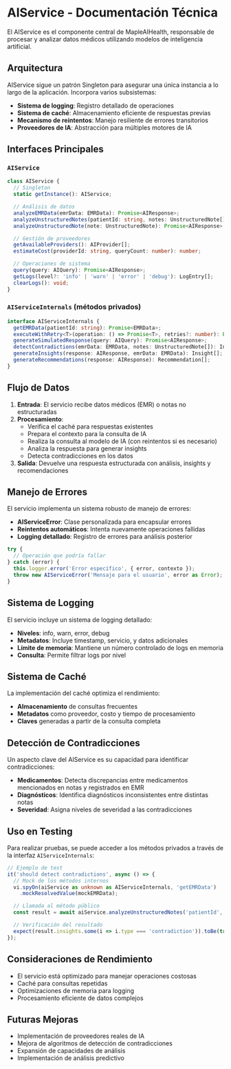 # AIService - Documentación Técnica

El AIService es el componente central de MapleAIHealth, responsable de procesar y analizar datos médicos utilizando modelos de inteligencia artificial.

## Arquitectura

AIService sigue un patrón Singleton para asegurar una única instancia a lo largo de la aplicación. Incorpora varios subsistemas:

- **Sistema de logging**: Registro detallado de operaciones
- **Sistema de caché**: Almacenamiento eficiente de respuestas previas
- **Mecanismo de reintentos**: Manejo resiliente de errores transitorios
- **Proveedores de IA**: Abstracción para múltiples motores de IA

## Interfaces Principales

### `AIService`

```typescript
class AIService {
  // Singleton
  static getInstance(): AIService;

  // Análisis de datos
  analyzeEMRData(emrData: EMRData): Promise<AIResponse>;
  analyzeUnstructuredNotes(patientId: string, notes: UnstructuredNote[]): Promise<AIResponse>;
  analyzeUnstructuredNote(note: UnstructuredNote): Promise<AIResponse>;

  // Gestión de proveedores
  getAvailableProviders(): AIProvider[];
  estimateCost(providerId: string, queryCount: number): number;

  // Operaciones de sistema
  query(query: AIQuery): Promise<AIResponse>;
  getLogs(level?: 'info' | 'warn' | 'error' | 'debug'): LogEntry[];
  clearLogs(): void;
}
```

### `AIServiceInternals` (métodos privados)

```typescript
interface AIServiceInternals {
  getEMRData(patientId: string): Promise<EMRData>;
  executeWithRetry<T>(operation: () => Promise<T>, retries?: number): Promise<T>;
  generateSimulatedResponse(query: AIQuery): Promise<AIResponse>;
  detectContradictions(emrData: EMRData, notes: UnstructuredNote[]): Insight[];
  generateInsights(response: AIResponse, emrData: EMRData): Insight[];
  generateRecommendations(response: AIResponse): Recommendation[];
}
```

## Flujo de Datos

1. **Entrada**: El servicio recibe datos médicos (EMR) o notas no estructuradas
2. **Procesamiento**:
   - Verifica el caché para respuestas existentes
   - Prepara el contexto para la consulta de IA
   - Realiza la consulta al modelo de IA (con reintentos si es necesario)
   - Analiza la respuesta para generar insights
   - Detecta contradicciones en los datos
3. **Salida**: Devuelve una respuesta estructurada con análisis, insights y recomendaciones

## Manejo de Errores

El servicio implementa un sistema robusto de manejo de errores:

- **AIServiceError**: Clase personalizada para encapsular errores
- **Reintentos automáticos**: Intenta nuevamente operaciones fallidas
- **Logging detallado**: Registro de errores para análisis posterior

```typescript
try {
  // Operación que podría fallar
} catch (error) {
  this.logger.error('Error específico', { error, contexto });
  throw new AIServiceError('Mensaje para el usuario', error as Error);
}
```

## Sistema de Logging

El servicio incluye un sistema de logging detallado:

- **Niveles**: info, warn, error, debug
- **Metadatos**: Incluye timestamp, servicio, y datos adicionales
- **Límite de memoria**: Mantiene un número controlado de logs en memoria
- **Consulta**: Permite filtrar logs por nivel

## Sistema de Caché

La implementación del caché optimiza el rendimiento:

- **Almacenamiento** de consultas frecuentes
- **Metadatos** como proveedor, costo y tiempo de procesamiento
- **Claves** generadas a partir de la consulta completa

## Detección de Contradicciones

Un aspecto clave del AIService es su capacidad para identificar contradicciones:

- **Medicamentos**: Detecta discrepancias entre medicamentos mencionados en notas y registrados en EMR
- **Diagnósticos**: Identifica diagnósticos inconsistentes entre distintas notas
- **Severidad**: Asigna niveles de severidad a las contradicciones

## Uso en Testing

Para realizar pruebas, se puede acceder a los métodos privados a través de la interfaz `AIServiceInternals`:

```typescript
// Ejemplo de test
it('should detect contradictions', async () => {
  // Mock de los métodos internos
  vi.spyOn(aiService as unknown as AIServiceInternals, 'getEMRData')
    .mockResolvedValue(mockEMRData);

  // Llamada al método público
  const result = await aiService.analyzeUnstructuredNotes('patientId', mockNotes);

  // Verificación del resultado
  expect(result.insights.some(i => i.type === 'contradiction')).toBe(true);
});
```

## Consideraciones de Rendimiento

- El servicio está optimizado para manejar operaciones costosas
- Caché para consultas repetidas
- Optimizaciones de memoria para logging
- Procesamiento eficiente de datos complejos

## Futuras Mejoras

- Implementación de proveedores reales de IA
- Mejora de algoritmos de detección de contradicciones
- Expansión de capacidades de análisis
- Implementación de análisis predictivo
